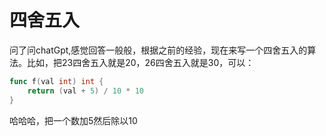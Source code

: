 # 四舍五入

问了问chatGpt,感觉回答一般般，根据之前的经验，现在来写一个四舍五入的算法。比如，把23四舍五入就是20，26四舍五入就是30，可以：

```go
func f(val int) int {
    return (val + 5) / 10 * 10
}
```

哈哈哈，把一个数加5然后除以10